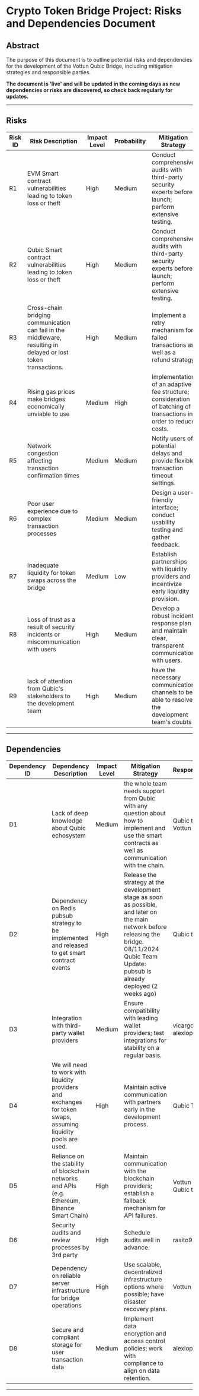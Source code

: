 # Crypto Token Bridge Project: Risks and Dependencies Document

## Abstract
The purpose of this document is to outline potential risks and dependencies for the development of the Vottun Qubic Bridge, including mitigation strategies and responsible parties.

**The document is 'live' and will be updated in the coming days as new dependencies or risks are discovered, so check back regularly for updates.**

---

## Risks

| Risk ID | Risk Description | Impact Level | Probability | Mitigation Strategy | Responsible |
|---------|-------------------|--------------|-------------|----------------------|-------------|
| R1      | EVM Smart contract vulnerabilities leading to token loss or theft | High          | Medium      | Conduct comprehensive audits with third-party security experts before launch; perform extensive testing. | ceseshi |
| R2      | Qubic Smart contract vulnerabilities leading to token loss or theft | High          | Medium      | Conduct comprehensive audits with third-party security experts before launch; perform extensive testing. | anarojoagusti |
| R3      | Cross-chain bridging communication can fail in the middleware, resulting in delayed or lost token transactions. | High          | Medium      | Implement a retry mechanism for failed transactions as well as a refund strategy | alexlopezt |
| R4      | Rising gas prices make bridges economically unviable to use | Medium        | High        | Implementation of an adaptive fee structure; consideration of batching of transactions in order to reduce costs. | alexlopezt, rasito99 |
| R5      | Network congestion affecting transaction confirmation times | Medium        | Medium      | Notify users of potential delays and provide flexible transaction timeout settings. | alexlopezt |
| R6      | Poor user experience due to complex transaction processes | Medium        | Medium      | Design a user-friendly interface; conduct usability testing and gather feedback. | bmora-Vottun, vicargo |
| R7      | Inadequate liquidity for token swaps across the bridge | Medium        | Low         | Establish partnerships with liquidity providers and incentivize early liquidity provision. | Qubic team |
| R8     | Loss of trust as a result of security incidents or miscommunication with users | High          | Medium      | Develop a robust incident response plan and maintain clear, transparent communication with users. | TBD |
|R9      |lack of attention from Qubic's stakeholders to the development team | High | Medium | have the necessary communication channels to be able to resolve the development team's doubts | Qubic Team |

---

## Dependencies

| Dependency ID | Dependency Description | Impact Level | Mitigation Strategy | Responsible |
|---------------|------------------------|--------------|----------------------|-------------|
| D1           | Lack of deep knowledge about Qubic echosystem | Medium        | the whole team needs support from Qubic with any question about how to implement and use the smart contracts as well as communication with tne chain. | Qubic team, Vottun team |
| D2            | Dependency on Redis pubsub strategy to be implemented and released to get smart contract events | High          | Release the strategy at the development stage as soon as possible, and later on the main network before releasing the bridge. 08/11/2024 Qubic Team Update: pubsub is already deployed (2 weeks ago) | Qubic team |
| D3            | Integration with third-party wallet providers | Medium        | Ensure compatibility with leading wallet providers; test integrations for stability on a regular basis. | vicargo - alexlopezt |
| D4            | We will need to work with liquidity providers and exchanges for token swaps, assuming liquidity pools are used. | High          | Maintain active communication with partners early in the development process. | Qubic Team |
| D5            | Reliance on the stability of blockchain networks and APIs (e.g. Ethereum, Binance Smart Chain) | High          | Maintain communication with the blockchain providers; establish a fallback mechanism for API failures. | Vottun team, Qubic team |
| D6            | Security audits and review processes by 3rd party | High          | Schedule audits well in advance. | rasito99 |
| D7            | Dependency on reliable server infrastructure for bridge operations | High          | Use scalable, decentralized infrastructure options where possible; have disaster recovery plans. | Vottun Team |
| D8           | Secure and compliant storage for user transaction data | Medium        | Implement data encryption and access control policies; work with compliance to align on data retention. | alexlopezt |


---
